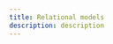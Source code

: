 ```yaml
---
title: Relational models
description: description
---
```


<inline-fragment platform="js" src="~/lib/datastore/fragments/js/relational.md"></inline-fragment>
<inline-fragment platform="ios" src="~/lib/datastore/fragments/ios/relational.md"></inline-fragment>
<inline-fragment platform="android" src="~/lib/datastore/fragments/android/relational.md"></inline-fragment>